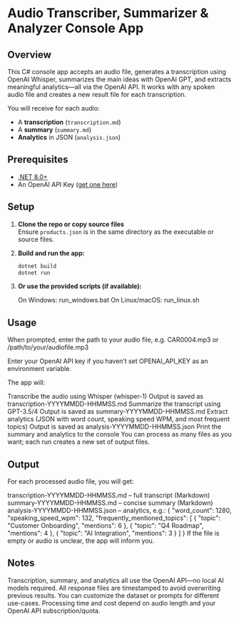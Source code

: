 # Audio Transcriber, Summarizer & Analyzer Console App

## Overview

This C# console app accepts an audio file, generates a transcription using OpenAI Whisper, summarizes the main ideas with OpenAI GPT, and extracts meaningful analytics—all via the OpenAI API. It works with any spoken audio file and creates a new result file for each transcription.

You will receive for each audio:
- A **transcription** (`transcription.md`)
- A **summary** (`summary.md`)
- **Analytics** in JSON (`analysis.json`)

## Prerequisites

- [.NET 8.0+](https://dotnet.microsoft.com/download)
- An OpenAI API Key ([get one here](https://platform.openai.com/account/api-keys))

## Setup

1. **Clone the repo or copy source files**  
   Ensure `products.json` is in the same directory as the executable or source files.

2. **Build and run the app:**
   ```bash
   dotnet build
   dotnet run

3. **Or use the provided scripts (if available):**

   On Windows: run_windows.bat
   On Linux/macOS: run_linux.sh

## Usage
   When prompted, enter the path to your audio file, e.g.
   CAR0004.mp3 or /path/to/your/audiofile.mp3

   Enter your OpenAI API key if you haven’t set OPENAI_API_KEY as an environment variable.

   The app will:

   Transcribe the audio using Whisper (whisper-1) Output is saved as transcription-YYYYMMDD-HHMMSS.md
   Summarize the transcript using GPT-3.5/4 Output is saved as summary-YYYYMMDD-HHMMSS.md
   Extract analytics (JSON with word count, speaking speed WPM, and most frequent topics) Output is saved as analysis-YYYYMMDD-HHMMSS.json
   Print the summary and analytics to the console
   You can process as many files as you want; each run creates a new set of output files.

## Output
   For each processed audio file, you will get:

   transcription-YYYYMMDD-HHMMSS.md – full transcript (Markdown)
   summary-YYYYMMDD-HHMMSS.md – concise summary (Markdown)
   analysis-YYYYMMDD-HHMMSS.json – analytics, e.g.:
   {
   "word_count": 1280,
   "speaking_speed_wpm": 132,
   "frequently_mentioned_topics": [
      { "topic": "Customer Onboarding", "mentions": 6 },
      { "topic": "Q4 Roadmap", "mentions": 4 },
      { "topic": "AI Integration", "mentions": 3 }
   ]
   }
   If the file is empty or audio is unclear, the app will inform you.

## Notes
   Transcription, summary, and analytics all use the OpenAI API—no local AI models required.
   All response files are timestamped to avoid overwriting previous results.
   You can customize the dataset or prompts for different use-cases.
   Processing time and cost depend on audio length and your OpenAI API subscription/quota.
